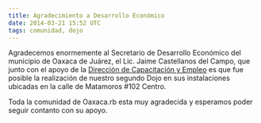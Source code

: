 ```yaml
---
title: Agradecimiento a Desarrollo Económico
date: 2014-03-21 15:52 UTC
tags: comunidad, dojo
---
```


Agradecemos enormemente al Secretario de Desarrollo Económico del municipio de Oaxaca de Juárez, el Lic. Jaime Castellanos del Campo, que junto con el apoyo de la [Dirección de Capacitación y Empleo](https://www.facebook.com/desarrollo.economicooaxacadejuarez) es que fue posible la realización de nuestro segundo Dojo en sus instalaciones ubicadas en la calle de Matamoros #102 Centro.

Toda la comunidad de Oaxaca.rb esta muy agradecida y esperamos poder seguir contanto con su apoyo.
